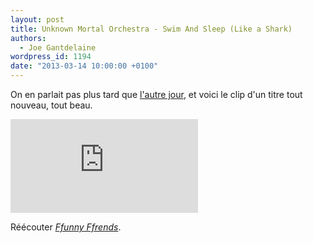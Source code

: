 ```yaml
---
layout: post
title: Unknown Mortal Orchestra - Swim And Sleep (Like a Shark)
authors:
  - Joe Gantdelaine
wordpress_id: 1194
date: "2013-03-14 10:00:00 +0100"
---
```


On en parlait pas plus tard que [l'autre jour](1186), et voici le clip d'un
titre tout nouveau, tout beau.

<iframe src="http://www.youtube.com/embed/E6Niqxw_Yz0" frameborder="0" allowfullscreen></iframe>

Réécouter [_Ffunny Ffrends_](1186).
